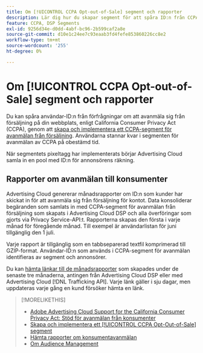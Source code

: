 ```yaml
---
title: Om [!UICONTROL CCPA Opt-out-of-Sale] segment och rapporter
description: Lär dig hur du skapar segment för att spåra ID:n från CCPA-förfrågningar om att avanmäla sig från försäljning och hur du hämtar rapporter om ID:n.
feature: CCPA, DSP Segments
exl-id: 9256d34e-d0dd-4abf-bc96-2b599caf2a8e
source-git-commit: d10e1c24ee7c93eaab3fd4fefe853860226cc8e2
workflow-type: tm+mt
source-wordcount: '255'
ht-degree: 0%

---
```


# Om [!UICONTROL CCPA Opt-out-of-Sale] segment och rapporter

Du kan spåra användar-ID:n från förfrågningar om att avanmäla sig från försäljning på din webbplats, enligt California Consumer Privacy Act (CCPA), genom att [skapa och implementera ett CCPA-segment för avanmälan från försäljning](ccpa-opt-out-segment-create.md). Användarna stannar kvar i segmenten för avanmälan av CCPA på obestämd tid.

När segmentets pixeltagg har implementerats börjar Advertising Cloud samla in en pool med ID:n för annonsörens räkning.

## Rapporter om avanmälan till konsumenter

Advertising Cloud genererar månadsrapporter om ID:n som kunder har skickat in för att avanmäla sig från försäljning för kontot. Data konsoliderar begäranden som samlats in med CCPA-segment för avanmälan från försäljning som skapats i Advertising Cloud DSP och alla överföringar som gjorts via Privacy Service-API:t.  Rapporterna skapas den första i varje månad för föregående månad. Till exempel är användarlistan för juni tillgänglig den 1 juli.

Varje rapport är tillgänglig som en tabbseparerad textfil komprimerad till GZIP-format. Användar-ID:n som används i CCPA-segment för avanmälan identifieras av segment och annonsörer.

Du kan [hämta länkar till de månadsrapporter](ccpa-opt-out-segment-report-retrieve.md) som skapades under de senaste tre månaderna, antingen från Advertising Cloud DSP eller med Advertising Cloud [!DNL Trafficking API]. Varje länk gäller i sju dagar, men uppdateras varje gång en kund försöker hämta en länk.

>[!MORELIKETHIS]
>
>* [Adobe Advertising Cloud Support for the California Consumer Privacy Act: Stöd för avanmälan från konsumenter](https://experienceleague.adobe.com/docs/advertising-cloud/privacy/ad-cloud-ccpa-opt-out-of-sale.html)
>* [Skapa och implementera ett  [!UICONTROL CCPA Opt-Out-of-Sale] segment](ccpa-opt-out-segment-create.md)
>* [Hämta rapporter om konsumentavanmälan](ccpa-opt-out-segment-report-retrieve.md)
>* [Om Audience Management](audience-about.md)

